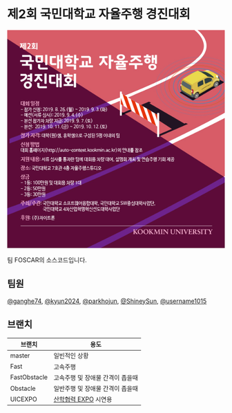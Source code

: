 # 제2회 국민대학교 자율주행 경진대회

[![X](poster.jpg)](http://auto-contest.kookmin.ac.kr/)

팀 FOSCAR의 소스코드입니다.

## 팀원
[@ganghe74](https://github.com/ganghe74), [@kyun2024](https://github.com/kyun2024), [@parkhojun](https://github.com/parkhojun), [@ShineySun](https://github.com/ShineySun), [@username1015](https://github.com/username1015)

## 브랜치
브랜치|용도
------|-------------
master | 일빈적인 상황
Fast | 고속주행
FastObstacle | 고속주행 및 장애물 간격이 좁을때
Obstacle | 일반주행 및 장애물 간격이 좁을때
UICEXPO | [산학협력 EXPO](http://uicexpo.org) 시연용